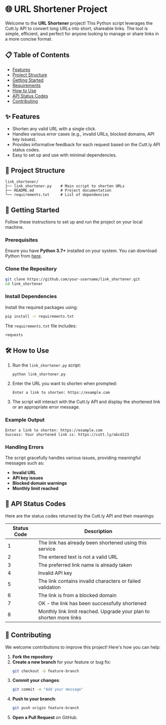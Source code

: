 # 🌐 URL Shortener Project

Welcome to the **URL Shortener** project! This Python script leverages the Cutt.ly API to convert long URLs into short, shareable links. The tool is simple, efficient, and perfect for anyone looking to manage or share links in a more concise format.

## 📋 Table of Contents

- [Features](#features)
- [Project Structure](#project-structure)
- [Getting Started](#getting-started)
- [Requirements](#requirements)
- [How to Use](#how-to-use)
- [API Status Codes](#api-status-codes)
- [Contributing](#contributing)

## ✨ Features

- Shorten any valid URL with a single click.
- Handles various error cases (e.g., invalid URLs, blocked domains, API key issues).
- Provides informative feedback for each request based on the Cutt.ly API status codes.
- Easy to set up and use with minimal dependencies.

## 📁 Project Structure

```
link_shortener/
├── link_shortener.py    # Main script to shorten URLs
├── README.md            # Project documentation
└── requirements.txt     # List of dependencies
```

## 🚀 Getting Started

Follow these instructions to set up and run the project on your local machine.

### Prerequisites

Ensure you have **Python 3.7+** installed on your system. You can download Python from [here](https://www.python.org/downloads/).

### Clone the Repository

```bash
git clone https://github.com/your-username/link_shortener.git
cd link_shortener
```

### Install Dependencies

Install the required packages using:

```bash
pip install -r requirements.txt
```

The `requirements.txt` file includes:
```
requests
```

## 🛠️ How to Use

1. Run the `link_shortener.py` script:

    ```bash
    python link_shortener.py
    ```

2. Enter the URL you want to shorten when prompted:

    ```
    Enter a link to shorten: https://example.com
    ```

3. The script will interact with the Cutt.ly API and display the shortened link or an appropriate error message.

### Example Output

```
Enter a link to shorten: https://example.com
Success: Your shortened link is: https://cutt.ly/abcd123
```

### Handling Errors

The script gracefully handles various issues, providing meaningful messages such as:

- **Invalid URL**
- **API key issues**
- **Blocked domain warnings**
- **Monthly limit reached**

## 🛑 API Status Codes

Here are the status codes returned by the Cutt.ly API and their meanings:

| Status Code | Description                                                                 |
|-------------|-----------------------------------------------------------------------------|
| 1           | The link has already been shortened using this service                      |
| 2           | The entered text is not a valid URL                                         |
| 3           | The preferred link name is already taken                                    |
| 4           | Invalid API key                                                             |
| 5           | The link contains invalid characters or failed validation                   |
| 6           | The link is from a blocked domain                                           |
| 7           | OK - the link has been successfully shortened                               |
| 8           | Monthly link limit reached. Upgrade your plan to shorten more links         |

## 🤝 Contributing

We welcome contributions to improve this project! Here's how you can help:

1. **Fork the repository**
2. **Create a new branch** for your feature or bug fix:
    ```bash
    git checkout -b feature-branch
    ```
3. **Commit your changes**:
    ```bash
    git commit -m "Add your message"
    ```
4. **Push to your branch**:
    ```bash
    git push origin feature-branch
    ```
5. **Open a Pull Request** on GitHub.

